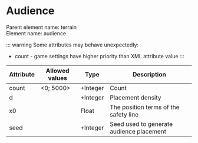 # Audience

Parent element name: terrain\
Element name: audience

::: warning
Some attributes may behave unexpectedly:

* count - game settings have higher priority than XML attribute value
:::

| Attribute | Allowed values | Type     | Description                              |
| --------- | -------------- | -------- | ---------------------------------------- |
| count     | <0; 5000>      | +Integer | Count                                    |
| d         |                | +Integer | Placement density                        |
| x0        |                | Float    | The position terms of the safety line    |
| seed      |                | +Integer | Seed used to generate audience placement |
